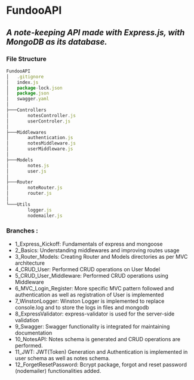 # FundooAPI
## *A note-keeping API made with Express.js, with MongoDB as its database.*

### File Structure
```js
FundooAPI
│   .gitignore
│   index.js
│   package-lock.json
│   package.json
│   swagger.yaml
│
├───Controllers
│       notesController.js
│       userControler.js
│
├───Middlewares
│       authentication.js
│       notesMiddleware.js
│       userMiddleware.js
│
├───Models
│       notes.js
│       user.js
│
├───Router      
│       noteRouter.js
│       router.js
│
└───Utils
        logger.js
        nodemailer.js
```

### Branches :
* 1_Express_Kickoff: Fundamentals of express and mongoose
* 2_Basics: Understanding middlewares and improving routes usage
* 3_Router_Models: Creating Router and Models directories as per MVC architecture
* 4_CRUD_User: Performed CRUD operations on User Model
* 5_CRUD_User_Middleware: Performed CRUD operations using Middleware
* 6_MVC_Login_Register: More specific MVC pattern followed and authentication as well as registration of User is implemented
* 7_WinstonLogger: Winston Logger is implemented to replace console.log and to store the logs in files and mongodb
* 8_ExpressValidator: express-validator is used for the server-side validation
* 9_Swagger: Swagger functionality is integrated for maintaining documentation
* 10_NotesAPI: Notes schema is generated and CRUD operations are performed.
* 11_JWT: JWT(Token) Generation and Authentication is implemented in user schema as well as notes schema.
* 12_ForgetResetPassword: Bcrypt package, forgot and reset password (nodemailer) functionalities added.